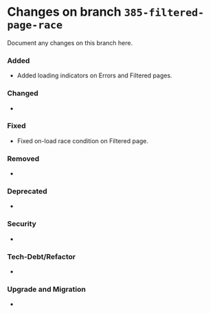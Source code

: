 # Changes on branch `385-filtered-page-race`
Document any changes on this branch here.
### Added
- Added loading indicators on Errors and Filtered pages.

### Changed
- 

### Fixed
- Fixed on-load race condition on Filtered page.

### Removed
- 

### Deprecated
- 

### Security
- 

### Tech-Debt/Refactor
- 

### Upgrade and Migration
- 

